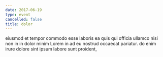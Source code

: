 ```yaml
---
date: 2017-06-19
type: event
cancelled: false
title: dolor
---
```

eiusmod et tempor commodo esse laboris ea quis qui officia ullamco nisi non in in dolor minim Lorem in ad eu nostrud occaecat pariatur. do enim irure dolore sint ipsum labore sunt proident,